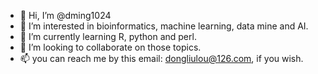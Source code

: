 - 👋 Hi, I’m @dming1024
- 👀 I’m interested in bioinformatics, machine learning, data mine and AI.
- 🌱 I’m currently learning R, python and perl.
- 💞️ I’m looking to collaborate on those topics.
- 📫 you can reach me by this email: dongliulou@126.com, if you wish.

<!---
dming1024/dming1024 is a ✨ special ✨ repository because its `README.md` (this file) appears on your GitHub profile.
You can click the Preview link to take a look at your changes.
--->
